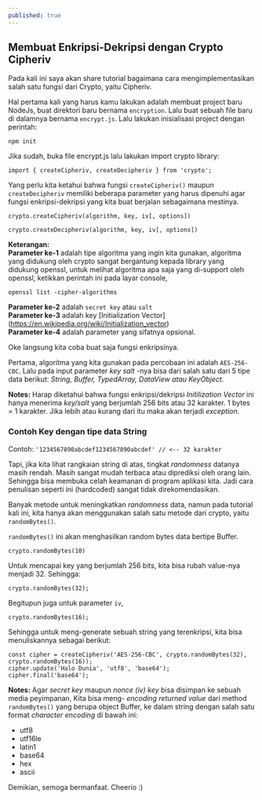 ```yaml
---
published: true
---
```

## Membuat Enkripsi-Dekripsi dengan Crypto Cipheriv

Pada kali ini saya akan share tutorial bagaimana cara mengimplementasikan salah satu fungsi dari Crypto, yaitu Cipheriv.

Hal pertama kali yang harus kamu lakukan adalah membuat project baru NodeJs, buat direktori baru bernama `encryption`. Lalu buat sebuah file baru di dalamnya bernama `encrypt.js`.  Lalu lakukan inisialisasi project dengan perintah:

```
npm init
```

Jika sudah, buka file encrypt.js lalu lakukan import crypto library:
```
import { createCipheriv, createDecipheriv } from 'crypto';
```

Yang perlu kita ketahui bahwa fungsi `createCipheriv()` maupun `createDecipheriv` memiliki beberapa parameter yang harus dipenuhi agar fungsi enkripsi-dekripsi yang kita buat berjalan sebagaimana mestinya. 

`crypto.createCipheriv(algorithm, key, iv[, options])`

`crypto.createDecipheriv(algorithm, key, iv[, options])`

**Keterangan:**\
**Parameter ke-1** adalah tipe algoritma yang ingin kita gunakan, algoritma yang didukung oleh crypto sangat bergantung kepada library yang didukung openssl, untuk melihat algoritma apa saja yang di-support oleh openssl, ketikkan perintah ini pada layar console,
```
openssl list -cipher-algorithms
```

**Parameter ke-2** adalah `secret key` atau `salt`\
**Parameter ke-3** adalah key [Initialization Vector] (https://en.wikipedia.org/wiki/Initialization_vector)\
**Parameter ke-4** adalah parameter yang sifatnya opsional.

Oke langsung kita coba buat saja fungsi enkripsinya.

Pertama, algoritma yang kita gunakan pada percobaan ini adalah `AES-256-CBC`.
Lalu pada input parameter _key salt_ -nya bisa dari salah satu dari 5 tipe data berikut: _String, Buffer, TypedArray, DataView atau KeyObject_.

**Notes:** Harap diketahui bahwa fungsi enkripsi/dekripsi _Initilization Vector_ ini hanya menerima _key/salt_ yang berjumlah 256 bits atau 32 karakter. 1 bytes = 1 karakter. Jika lebih atau kurang dari itu maka akan terjadi _exception_.

### Contoh Key dengan tipe data String
Contoh: `'1234567890abcdef1234567890abcdef' // <-- 32 karakter`

Tapi, jika kita lihat rangkaian string di atas, tingkat _randomness_ datanya masih rendah. Masih sangat mudah terbaca atau diprediksi oleh orang lain. Sehingga bisa membuka celah keamanan di program aplikasi kita. Jadi cara penulisan seperti ini (hardcoded) sangat tidak direkomendasikan.

Banyak metode untuk meningkatkan _randomness_ data, namun pada tutorial kali ini, kita hanya akan menggunakan salah satu metode dari crypto, yaitu `randomBytes()`.

`randomBytes()` ini akan menghasilkan random bytes data bertipe Buffer.

```
crypto.randomBytes(10)
```
Untuk mencapai key yang berjumlah 256 bits, kita bisa rubah value-nya menjadi 32. Sehingga:
```
crypto.randomBytes(32);
```

Begitupun juga untuk parameter `iv`,
```
crypto.randomBytes(16);
```
Sehingga untuk meng-generate sebuah string yang terenkripsi, kita bisa menuliskannya sebagai berikut:
```
const cipher = createCipheriv('AES-256-CBC', crypto.randomBytes(32), crypto.randomBytes(16));
cipher.update('Halo Dunia', 'utf8', 'base64');
cipher.final('base64');
```

**Notes:** Agar _secret key_ maupun _nonce (iv) key_ bisa disimpan ke sebuah media peyimpanan, Kita bisa meng- _encoding_ _returned value_ dari method `randomBytes()` yang berupa object Buffer, ke dalam string dengan salah satu format _character encoding_ di bawah ini:
- utf8
- utf16le
- latin1
- base64
- hex
- ascii

Demikian, semoga bermanfaat. Cheerio :)
